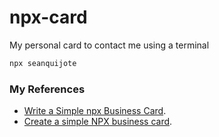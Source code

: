 # npx-card
My personal card to contact me using a terminal
 
```bash
npx seanquijote
```

### My References
- [Write a Simple npx Business Card](https://studioelsa.se/blog/open-source-oss-npx-business-card).
- [Create a simple NPX business card](https://dev.to/rahikhan/create-a-simple-npx-business-card-2j4i).